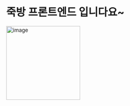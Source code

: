 # 죽방 프론트엔드 입니다요~

<img width="197" alt="image" src="https://github.com/KnowingBro/Frontend/assets/102288399/7f7076c1-fe3e-42c3-8df8-0ad00c1c214e"><br>
